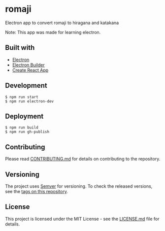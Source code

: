 # romaji
Electron app to convert romaji to hiragana and katakana

Note:
This app was made for learning electron.

## Built with
* [Electron](https://github.com/electron/electron)
* [Electron Builder](https://github.com/electron-userland/electron-builder)
* [Create React App](https://github.com/facebookincubator/create-react-app)

## Development
```
$ npm run start
$ npm run electron-dev
```

## Deployment

```
$ npm run build
$ npm run gh-publish
```

## Contributing

Please read [CONTRIBUTING.md](https://github.com/selcher/romaji/blob/master/CONTRIBUTING.md) for details on contributing to the repository.

## Versioning

The project uses [Semver](http://semver.org) for versioning. To check the released versions, see the [tags on this repository](https://github.com/selcher/romaji/releases).

## License

This project is licensed under the MIT License - see the [LICENSE.md](https://github.com/selcher/romaji/blob/master/LICENSE) file for details.
